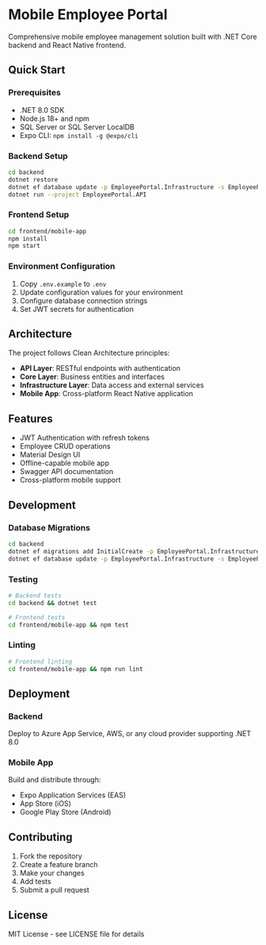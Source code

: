 # Mobile Employee Portal

Comprehensive mobile employee management solution built with .NET Core backend and React Native frontend.

## Quick Start

### Prerequisites
- .NET 8.0 SDK
- Node.js 18+ and npm
- SQL Server or SQL Server LocalDB
- Expo CLI: `npm install -g @expo/cli`

### Backend Setup
```bash
cd backend
dotnet restore
dotnet ef database update -p EmployeePortal.Infrastructure -s EmployeePortal.API
dotnet run --project EmployeePortal.API
```

### Frontend Setup
```bash
cd frontend/mobile-app
npm install
npm start
```

### Environment Configuration
1. Copy `.env.example` to `.env`
2. Update configuration values for your environment
3. Configure database connection strings
4. Set JWT secrets for authentication

## Architecture

The project follows Clean Architecture principles:

- **API Layer**: RESTful endpoints with authentication
- **Core Layer**: Business entities and interfaces
- **Infrastructure Layer**: Data access and external services
- **Mobile App**: Cross-platform React Native application

## Features

- JWT Authentication with refresh tokens
- Employee CRUD operations
- Material Design UI
- Offline-capable mobile app
- Swagger API documentation
- Cross-platform mobile support

## Development

### Database Migrations
```bash
cd backend
dotnet ef migrations add InitialCreate -p EmployeePortal.Infrastructure -s EmployeePortal.API
dotnet ef database update -p EmployeePortal.Infrastructure -s EmployeePortal.API
```

### Testing
```bash
# Backend tests
cd backend && dotnet test

# Frontend tests
cd frontend/mobile-app && npm test
```

### Linting
```bash
# Frontend linting
cd frontend/mobile-app && npm run lint
```

## Deployment

### Backend
Deploy to Azure App Service, AWS, or any cloud provider supporting .NET 8.0

### Mobile App
Build and distribute through:
- Expo Application Services (EAS)
- App Store (iOS)
- Google Play Store (Android)

## Contributing

1. Fork the repository
2. Create a feature branch
3. Make your changes
4. Add tests
5. Submit a pull request

## License

MIT License - see LICENSE file for details